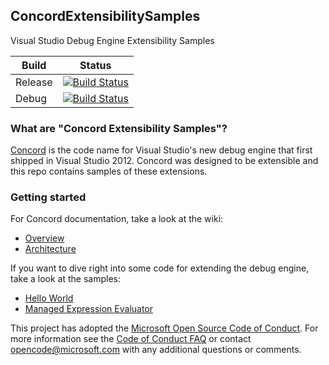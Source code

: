 ## ConcordExtensibilitySamples
Visual Studio Debug Engine Extensibility Samples

Build | Status
------------ | -------------
Release | [![Build Status](https://ci.dot.net/job/Microsoft_ConcordExtensibilitySamples/job/master/job/windows_release/badge/icon)](https://ci.dot.net/job/Microsoft_ConcordExtensibilitySamples/job/master/job/windows_release/)
Debug | [![Build Status](https://ci.dot.net/job/Microsoft_ConcordExtensibilitySamples/job/master/job/windows_debug/badge/icon)](https://ci.dot.net/job/Microsoft_ConcordExtensibilitySamples/job/master/job/windows_debug/)


### What are "Concord Extensibility Samples"?
[Concord](https://github.com/Microsoft/ConcordExtensibilitySamples/wiki/Overview) is the code name for Visual Studio's new debug engine that first shipped in Visual Studio 2012.  Concord was designed to be extensible and this repo contains samples of these extensions.

### Getting started

For Concord documentation, take a look at the wiki:
* [Overview](https://github.com/Microsoft/ConcordExtensibilitySamples/wiki/Overview)
* [Architecture](https://github.com/Microsoft/ConcordExtensibilitySamples/wiki/Concord-Architecture)

If you want to dive right into some code for extending the debug engine, take a look at the samples:
* [Hello World](https://github.com/Microsoft/ConcordExtensibilitySamples/wiki/Hello-World-Sample)
* [Managed Expression Evaluator](https://github.com/Microsoft/ConcordExtensibilitySamples/wiki/Managed-Expression-Evaluator-Sample)

This project has adopted the [Microsoft Open Source Code of Conduct](https://opensource.microsoft.com/codeofconduct/). For more information see the [Code of Conduct FAQ](https://opensource.microsoft.com/codeofconduct/faq/) or contact [opencode@microsoft.com](mailto:opencode@microsoft.com) with any additional questions or comments.
